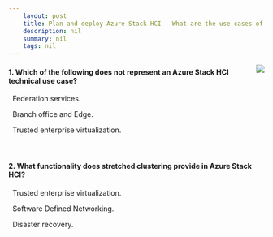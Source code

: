 ```yaml
---
    layout: post
    title: Plan and deploy Azure Stack HCI - What are the use cases of Azure Stack HCI?
    description: nil
    summary: nil
    tags: nil
---
```



 <a target="_blank" href="https://docs.microsoft.com/en-us/learn/modules/azure-stack-hci-plan-deploy/2-workloads/"><i class="fas fa-external-link-alt"></i> </a>
 <img align="right" src="https://docs.microsoft.com/en-us/learn/achievements/azure-stack-hci-plan-deploy.svg">
####  1. Which of the following does not represent an Azure Stack HCI technical use case?


<i class='fas fa-check-square' style='color: Dodgerblue;'></i> &nbsp;&nbsp;Federation services.

<i class='far fa-square'></i> &nbsp;&nbsp;Branch office and Edge.

<i class='far fa-square'></i> &nbsp;&nbsp;Trusted enterprise virtualization.
<br />
<br />
<br />

####  2. What functionality does stretched clustering provide in Azure Stack HCI?


<i class='far fa-square'></i> &nbsp;&nbsp;Trusted enterprise virtualization.

<i class='far fa-square'></i> &nbsp;&nbsp;Software Defined Networking.

<i class='fas fa-check-square' style='color: Dodgerblue;'></i> &nbsp;&nbsp;Disaster recovery.
<br />
<br />
<br />
